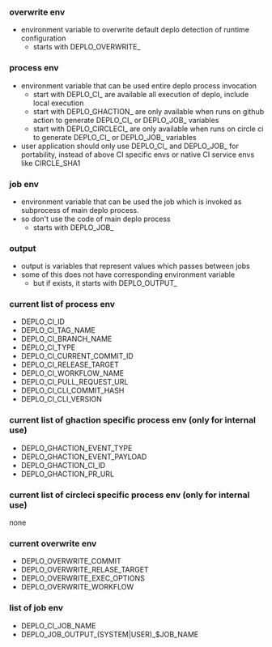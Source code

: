 ### overwrite env
- environment variable to overwrite default deplo detection of runtime configuration
  - starts with DEPLO_OVERWRITE_

### process env
- environment variable that can be used entire deplo process invocation
  - start with DEPLO_CI_ are available all execution of deplo, include local execution
  - start with DEPLO_GHACTION_ are only available when runs on github action to generate DEPLO_CI_ or DEPLO_JOB_ variables
  - start with DEPLO_CIRCLECI_ are only available when runs on circle ci to generate DEPLO_CI_ or DEPLO_JOB_ variables
- user application should only use DEPLO_CI_ and DEPLO_JOB_ for portability, instead of above CI specific envs or native CI service envs like CIRCLE_SHA1

### job env
- environment variable that can be used the job which is invoked as subprocess of main deplo process. 
- so don't use the code of main deplo process
  - starts with DEPLO_JOB_

### output
- output is variables that represent values which passes between jobs
- some of this does not have corresponding environment variable
  - but if exists, it starts with DEPLO_OUTPUT_


### current list of process env
- DEPLO_CI_ID
- DEPLO_CI_TAG_NAME
- DEPLO_CI_BRANCH_NAME
- DEPLO_CI_TYPE
- DEPLO_CI_CURRENT_COMMIT_ID
- DEPLO_CI_RELEASE_TARGET
- DEPLO_CI_WORKFLOW_NAME
- DEPLO_CI_PULL_REQUEST_URL
- DEPLO_CI_CLI_COMMIT_HASH
- DEPLO_CI_CLI_VERSION

### current list of ghaction specific process env (only for internal use)
- DEPLO_GHACTION_EVENT_TYPE
- DEPLO_GHACTION_EVENT_PAYLOAD
- DEPLO_GHACTION_CI_ID
- DEPLO_GHACTION_PR_URL

### current list of circleci specific process env (only for internal use)
none

### current overwrite env
- DEPLO_OVERWRITE_COMMIT
- DEPLO_OVERWRITE_RELASE_TARGET
- DEPLO_OVERWRITE_EXEC_OPTIONS
- DEPLO_OVERWRITE_WORKFLOW

### list of job env
- DEPLO_CI_JOB_NAME
- DEPLO_JOB_OUTPUT_(SYSTEM|USER)_$JOB_NAME
